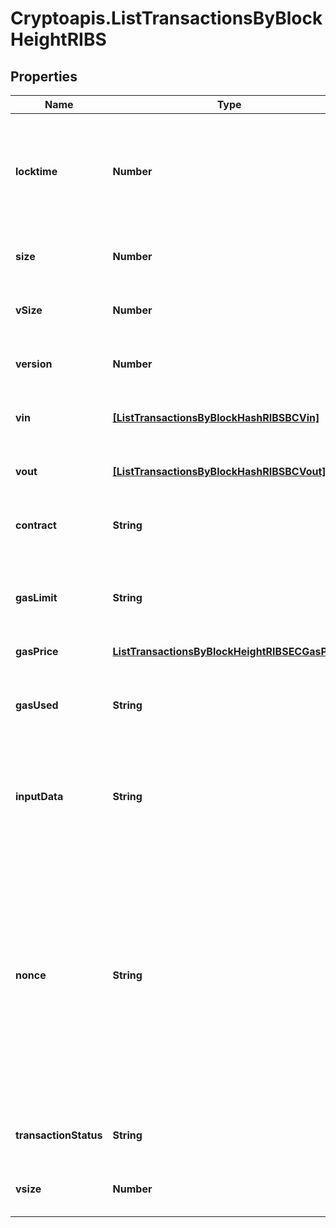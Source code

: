 # Cryptoapis.ListTransactionsByBlockHeightRIBS

## Properties

Name | Type | Description | Notes
------------ | ------------- | ------------- | -------------
**locktime** | **Number** | Represents the time at which a particular transaction can be added to the blockchain. | 
**size** | **Number** | Represents the total size of this transaction. | 
**vSize** | **Number** | Represents the virtual size of this transaction. | 
**version** | **Number** | Represents the total size of this transaction. | 
**vin** | [**[ListTransactionsByBlockHashRIBSBCVin]**](ListTransactionsByBlockHashRIBSBCVin.md) | Represents the transaction inputs. | 
**vout** | [**[ListTransactionsByBlockHashRIBSBCVout]**](ListTransactionsByBlockHashRIBSBCVout.md) | Represents the transaction outputs. | 
**contract** | **String** | Represents the specific transaction contract. | 
**gasLimit** | **String** | Represents the amount of gas used by this specific transaction alone. | 
**gasPrice** | [**ListTransactionsByBlockHeightRIBSECGasPrice**](ListTransactionsByBlockHeightRIBSECGasPrice.md) |  | 
**gasUsed** | **String** | Represents the exact unit of gas that was used for the transaction. | 
**inputData** | **String** | Represents additional information that is required for the transaction. | 
**nonce** | **String** | Represents the sequential running number for an address, starting from 0 for the first transaction. E.g., if the nonce of a transaction is 10, it would be the 11th transaction sent from the sender&#39;s address. | 
**transactionStatus** | **String** | Represents the status of this transaction. | 
**vsize** | **Number** | Represents the virtual size of this transaction. | 


